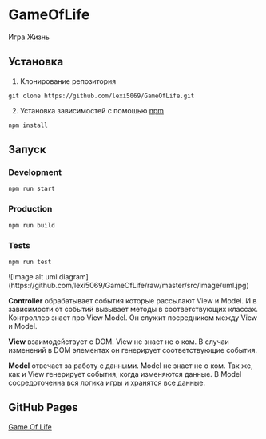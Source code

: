 # GameOfLife
 <p>Игра Жизнь</p>

## Установка
 1. Клонирование репозитория

  ```
  git clone https://github.com/lexi5069/GameOfLife.git
  ```

 2. Установка зависимостей с помощью <a href="https://www.npmjs.com/">npm</a>
 
 ```
 npm install
 ```

## Запуск

  ### Development
  ```
  npm run start
  ```
  ### Production
  ```
  npm run build
  ```
  ### Tests
  ```
  npm run test 
  ```
</p>
![Image alt uml diagram](https://github.com/lexi5069/GameOfLife/raw/master/src/image/uml.jpg)

<p><strong>Controller</strong> обрабатывает события которые рассылают View и Model. И в зависимости от событий вызывает методы в соответствующих классах. Контроллер знает про View Model. Он служит посредником между View и Model.
</p>

<p><strong>View</strong> взаимодействует с DOM. View не знает не о ком. В случаи изменений в DOM элементах он генерирует соответствующие события. 
</p>

<p><strong>Model</strong> отвечает за работу с данными. Model не знает не о ком. Так же, как и View генерирует события, когда изменяются данные.  В Model сосредоточенна вся логика игры и хранятся все данные. 
</p>

## GitHub Pages
<a href="https://lexi5069.github.io/GameOfLife/build/index.html">Game Of Life</a>
